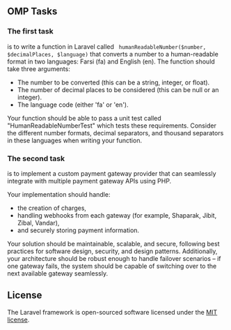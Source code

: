 
## OMP Tasks

### The first task
is to write a function in Laravel called ``` humanReadableNumber($number,
$decimalPlaces, $language)``` that converts a number to a human-readable format in two
languages: Farsi (fa) and English (en). The function should take three arguments:

-  The number to be converted (this can be a string, integer, or float).
-  The number of decimal places to be considered (this can be null or an integer).
-  The language code (either 'fa' or 'en').

Your function should be able to pass a unit test called "HumanReadableNumberTest" which
tests these requirements. Consider the different number formats, decimal separators, and
thousand separators in these languages when writing your function.

### The second task
is to implement a custom payment gateway provider that can seamlessly integrate with multiple payment gateway APIs using PHP.

Your implementation should handle:

- the creation of charges,
- handling webhooks from each gateway (for example, Shaparak, Jibit,
Zibal, Vandar),
- and securely storing payment information.

Your solution should be maintainable, scalable, and secure, following best practices for software
design, security, and design patterns. Additionally, your architecture should be robust enough to
handle failover scenarios – if one gateway fails, the system should be capable of switching over
to the next available gateway seamlessly.


## License

The Laravel framework is open-sourced software licensed under the [MIT license](https://opensource.org/licenses/MIT).
